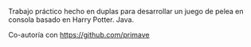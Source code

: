 Trabajo práctico hecho en duplas para desarrollar un juego de pelea en consola basado en Harry Potter. Java.

Co-autoría con https://github.com/primave
